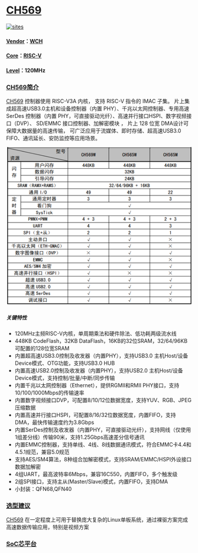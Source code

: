 ﻿# [CH569](https://github.com/SoCXin/CH569)

[![sites](http://182.61.61.133/link/resources/SoC.png)](http://www.SoC.Xin)

#### [Vendor](https://github.com/SoCXin/Vendor)：[WCH](https://github.com/SoCXin/WCH)
#### [Core](https://github.com/SoCXin/RISC-V)：[RISC-V](https://github.com/SoCXin/RISC-V)
#### [Level](https://github.com/SoCXin/Level)：120MHz

### [CH569简介](https://github.com/SoCXin/CH569/wiki)

[CH569](https://github.com/SoCXin/CH569) 控制器使用 RISC-V3A 内核， 支持 RISC-V 指令的 IMAC 子集。 片上集成超高速USB3.0主机和设备控制器（内置 PHY）、千兆以太网控制器、专用高速 SerDes 控制器（内置 PHY，可直接驱动光纤）、高速并行接口HSPI、数字视频接口（DVP）、 SD/EMMC 接口控制器、加解密模块 ， 片上 128 位宽 DMA设计可保障大数据量的高速传输， 可广泛应用于流媒体、即时存储、超高速USB3.0 FIFO、通讯延长、安防监控等应用场景。

[![sites](docs/CH569.png)](http://www.wch.cn/products/CH569.html?)

##### 关键特性

* 120MHz主频RISC-V内核，单周期乘法和硬件除法、低功耗两级流水线
* 448KB CodeFlash，32KB DataFlash，16KB的32位SRAM，32/64/96KB可配置的128位宽SRAM
* 内置超高速USB3.0控制及收发器（内置PHY），支持USB3.0 主机Host/设备Device模式、OTG功能，支持USB3.0 HUB
* 内置高速USB2.0控制及收发器（内置PHY），支持USB2.0 主机Host/设备Device模式，支持控制/批量/中断/同步传输
* 内置千兆以太网控制器（Ethernet），提供RGMII和RMII PHY接口，支持10/100/1000Mbps的传输速率
* 内置数字视频接口DVP，可配置8/10/12位数据宽度，支持YUV、RGB、JPEG压缩数据
* 内置高速并行接口HSPI，可配置8/16/32位数据宽度，内置FIFO，支持DMA，最快传输速度约为3.8Gbps
* 内置SerDes控制及收发器（内置PHY，可直接驱动光纤），支持网线（仅使用1组差分线）传输90米，支持1.25Gbps高速差分信号通讯
* 内置EMMC控制器，支持单线、4线、8线数据通讯模式，符合EMMC卡4.4和4.5.1规范，兼容5.0规范
* 支持AES/SM4算法，8种组合加解密模式，支持SRAM/EMMC/HSPI外设接口数据加解密
* 4组UART，最高波特率6Mbps，兼容16C550，内置FIFO，多个触发级
* 2组SPI接口，支持主从(Master/Slave)模式，内置FIFO，支持DMA
* 小封装：QFN68,QFN40

### [选型建议](https://github.com/SoCXin)

[CH569](https://github.com/SoCXin/CH569) 在一定程度上可用于替换庞大复杂的Linux单板系统，通过裸驱方案完成高速数据传输应用，特别是视频方案

###  [SoC芯平台](http://www.SoC.Xin)
